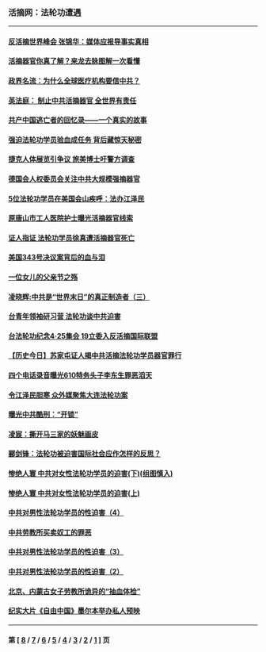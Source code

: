 ### 活摘网：法轮功遭遇
---
#### [反活摘世界峰会 张锦华：媒体应报导事实真相](../../pages/nf5881/n13278502.md?11260430) 
#### [活摘器官你真了解？来龙去脉图解一次看懂](../../pages/nf5881/n13013820.md?11260430) 
#### [政界名流：为什么全球医疗机构要信中共？](../../pages/nf5881/n11945479.md?11260430) 
#### [英法庭： 制止中共活摘器官 全世界有责任](../../pages/nf5881/n11330691.md?11260430) 
#### [共产中国逃亡者的回忆录——一个真实的故事](../../pages/nf5881/n10918649.md?11260430) 
#### [强迫法轮功学员验血成任务 背后藏惊天秘密](../../pages/nf5881/n4252384.md?11260430) 
#### [捷克人体展览引争议 旅美博士吁警方调查](../../pages/nf5881/n9429187.md?11260430) 
#### [德国会人权委员会关注中共大规模强摘器官](../../pages/nf5881/n8418950.md?11260430) 
#### [5位法轮功学员在美国会山疾呼：法办江泽民](../../pages/nf5881/n8101519.md?11260430) 
#### [原唐山市工人医院护士曝光活摘器官线索](../../pages/nf5881/n8076384.md?11260430) 
#### [证人指证 法轮功学员徐真遭活摘器官死亡](../../pages/nf5881/n8042467.md?11260430) 
#### [美国343号决议案背后的血与泪](../../pages/nf5881/n8020684.md?11260430) 
#### [一位女儿的父亲节之殇](../../pages/nf5881/n8014122.md?11260430) 
#### [凌晓辉:中共是“世界末日”的真正制造者（三）](../../pages/nf5881/n4210333.md?11260430) 
#### [台青年领袖研习营 法轮功谈中共迫害](../../pages/nf5881/n4141857.md?11260430) 
#### [台法轮功纪念4‧25集会 19立委入反活摘国际联盟](../../pages/nf5881/n4141821.md?11260430) 
#### [【历史今日】苏家屯证人揭中共活摘法轮功学员器官罪行](../../pages/nf5881/n4135912.md?11260430) 
#### [四个电话录音曝光610特务头子李东生罪恶滔天](../../pages/nf5881/n4040060.md?11260430) 
#### [令江泽民胆寒 众外媒聚焦大连法轮功案](../../pages/nf5881/n3932671.md?11260430) 
#### [曝光中共酷刑：“开锁”](../../pages/nf5881/n3889373.md?11260430) 
#### [凌宸：撕开马三家的妖魅画皮](../../pages/nf5881/n3849369.md?11260430) 
#### [郦剑锋：法轮功被迫害国际社会应作怎样的反思？](../../pages/nf5881/n3824560.md?11260430) 
#### [惨绝人寰 中共对女性法轮功学员的迫害(下)(组图慎入)](../../pages/nf5881/n3816285.md?11260430) 
#### [惨绝人寰 中共对女性法轮功学员的迫害(上)](../../pages/nf5881/n3815374.md?11260430) 
#### [中共对男性法轮功学员的性迫害（4）](../../pages/nf5881/n3769144.md?11260430) 
#### [中共劳教所买卖奴工的罪恶](../../pages/nf5881/n3769378.md?11260430) 
#### [中共对男性法轮功学员的性迫害（3）](../../pages/nf5881/n3768231.md?11260430) 
#### [中共对男性法轮功学员的性迫害（2）](../../pages/nf5881/n3767211.md?11260430) 
#### [北京、内蒙古女子劳教所诡异的“抽血体检”](../../pages/nf5881/n3753158.md?11260430) 
#### [纪实大片《自由中国》墨尔本举办私人预映](../../pages/nf5881/n3743337.md?11260430) 

---
#### 第 [ [8](./8.md?11260430) / [7](./7.md?11260430) / [6](./6.md?11260430) / [5](./5.md?11260430) / [4](./4.md?11260430) / [3](./3.md?11260430) / [2](./2.md?11260430) / [1](./1.md?11260430) ] 页
